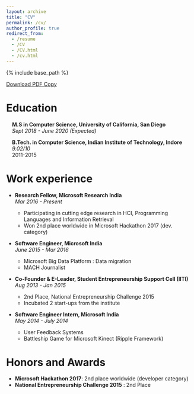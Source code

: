 ```yaml
---
layout: archive
title: "CV"
permalink: /cv/
author_profile: true
redirect_from:
  - /resume
  - /CV
  - /CV.html
  - /cv.html
---
```


{% include base_path %}

[Download PDF Copy](https://priyan.info/files/priyancv.pdf)

Education
======
&nbsp;&nbsp;&nbsp;&nbsp;**M.S in Computer Science, University of California, San Diego**   
&nbsp;&nbsp;&nbsp;&nbsp;*Sept 2018 - June 2020 (Expected)*  

&nbsp;&nbsp;&nbsp;&nbsp;**B.Tech. in Computer Science, Indian Institute of Technology, Indore**  
&nbsp;&nbsp;&nbsp;&nbsp;*9.02/10*  
&nbsp;&nbsp;&nbsp;&nbsp;2011-2015  

Work experience
======
* **Research Fellow, Microsoft Research India**  
*Mar 2016 - Present*
  * Participating in cutting edge research in HCI, Programming Languages and Information Retrieval
  * Won 2nd place worldwide in Microsoft Hackathon 2017 (dev. category)

* **Software Engineer, Microsoft India**  
*June 2015 - Mar 2016*
  * Microsoft Big Data Platform : Data migration
  * MACH Journalist

* **Co-Founder & E-Leader, Student Entrepreneurship Support Cell (IITI)**  
*Aug 2013 - Jan 2015*
  * 2nd Place, National Entrepreneurship Challenge 2015
  * Incubated 2 start-ups from the institute

* **Software Engineer Intern, Microsoft India**  
*May 2014 - July 2014*
  * User Feedback Systems
  * Battleship Game for Microsoft Kinect (Ripple Framework)


Honors and Awards
======
* **Microsoft Hackathon 2017**: 2nd place worldwide (developer category)
* **National Entrepreneurship Challenge 2015** : 2nd Place

